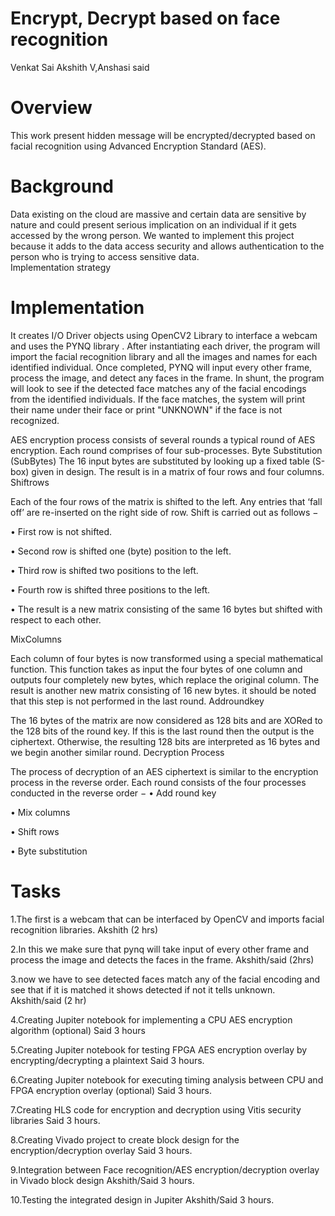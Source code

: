 # Encrypt, Decrypt based on face recognition
Venkat Sai Akshith V,Anshasi said 

# Overview
This work present hidden message will be encrypted/decrypted based on  facial recognition using Advanced Encryption
Standard (AES).

# Background

Data existing on the cloud are massive and certain data are sensitive by nature and could present serious implication on an individual if it gets accessed by the wrong person. We wanted to implement this project because it adds to the data access security and allows authentication to the person who is trying to access sensitive data.   
Implementation strategy


# Implementation

It creates I/O Driver objects using OpenCV2 Library to interface a webcam and uses the PYNQ library . After instantiating each driver, the program will import the facial recognition library and all the images and names for each identified individual. Once completed, PYNQ will input every other frame, process the image, and detect any faces in the frame. In shunt, the program will look to see if the detected face matches any of the facial encodings from the identified individuals. If the face matches, the system will print their name under their face or print "UNKNOWN" if the face is not recognized.

AES encryption process consists of several rounds a typical round of AES encryption. Each round comprises of four sub-processes. 
Byte Substitution (SubBytes)
The 16 input bytes are substituted by looking up a fixed table (S-box) given in design. The result is in a matrix of four rows and four columns.
Shiftrows

Each of the four rows of the matrix is shifted to the left. Any entries that ‘fall off’ are re-inserted on the right side of row. Shift is carried out as follows −

•	First row is not shifted.

•	Second row is shifted one (byte) position to the left.

•	Third row is shifted two positions to the left.

•	Fourth row is shifted three positions to the left.

•	The result is a new matrix consisting of the same 16 bytes but shifted with respect to each other.

MixColumns

Each column of four bytes is now transformed using a special mathematical function. This function takes as input the four bytes of one column and outputs four completely new bytes, which replace the original column. The result is another new matrix consisting of 16 new bytes. it should be noted that this step is not performed in the last round.
Addroundkey

The 16 bytes of the matrix are now considered as 128 bits and are XORed to the 128 bits of the round key. If this is the last round then the output is the ciphertext. Otherwise, the resulting 128 bits are interpreted as 16 bytes and we begin another similar round.
Decryption Process

The process of decryption of an AES ciphertext is similar to the encryption process in the reverse order. Each round consists of the four processes conducted in the reverse order −
•	Add round key

•	Mix columns

•	Shift rows

•	Byte substitution



# Tasks
1.The first is a webcam that can be interfaced by OpenCV and imports facial recognition libraries. Akshith (2 hrs)

2.In this we make sure that pynq will take input of every other frame and process the image and detects the faces in the frame. Akshith/said (2hrs)

3.now we have to see detected faces match any of the facial encoding and see that if it is matched it shows detected if not it tells unknown. Akshith/said (2 hr)

4.Creating Jupiter notebook for implementing a CPU AES encryption algorithm
(optional) Said 3 hours

5.Creating Jupiter notebook for testing FPGA AES encryption overlay by
encrypting/decrypting a plaintext Said 3 hours.

6.Creating Jupiter notebook for executing timing analysis between CPU and FPGA
encryption overlay (optional) Said 3 hours.

7.Creating HLS code for encryption and decryption using Vitis security libraries Said 3
hours.

8.Creating Vivado project to create block design for the encryption/decryption overlay
Said 3 hours.

9.Integration between Face recognition/AES encryption/decryption overlay in Vivado
block design Akshith/Said 3 hours.

10.Testing the integrated design in Jupiter Akshith/Said 3 hours.
